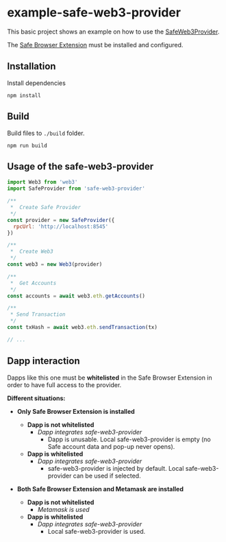 # example-safe-web3-provider

This basic project shows an example on how to use the [SafeWeb3Provider](https://github.com/gnosis/safe-web3-provider).

The [Safe Browser Extension](https://github.com/gnosis/safe-browser-extension) must be installed and configured.

## Installation
Install dependencies
```
npm install
```

## Build
Build files to `./build` folder.
```
npm run build
```

## Usage of the safe-web3-provider
```js
import Web3 from 'web3'
import SafeProvider from 'safe-web3-provider'

/**
 *  Create Safe Provider
 */
const provider = new SafeProvider({
  rpcUrl: 'http://localhost:8545'
})

/**
 *  Create Web3
 */
const web3 = new Web3(provider)

/**
 *  Get Accounts
 */
const accounts = await web3.eth.getAccounts()

/**
 * Send Transaction
 */
const txHash = await web3.eth.sendTransaction(tx)

// ...

```

## Dapp interaction
Dapps like this one must be **whitelisted** in the Safe Browser Extension in order to have full access to the provider.

**Different situations:**

- **Only Safe Browser Extension is installed**
	- **Dapp is not whitelisted**
		- *Dapp integrates safe-web3-provider*
			- Dapp is unusable. Local safe-web3-provider is empty (no Safe account data and pop-up never opens).
	- **Dapp is whitelisted**
		- *Dapp integrates safe-web3-provider*
			- safe-web3-provider is injected by default. Local safe-web3-provider can be used if selected.
	
- **Both Safe Browser Extension and Metamask are installed**
	- **Dapp is not whitelisted**
		- *Metamask is used*
	- **Dapp is whitelisted**
		- *Dapp integrates safe-web3-provider*
			- Local safe-web3-provider is used.
